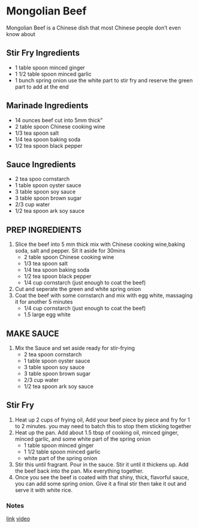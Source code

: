 # Mongolian Beef

Mongolian Beef is a Chinese dish that most Chinese people don’t even know about

## Stir Fry Ingredients
* 1 table spoon minced ginger
* 1 1/2 table spoon minced garlic
* 1 bunch spring onion use the white part to stir fry and reserve the green part to add at the end

## Marinade Ingredients
* 14 ounces beef cut into 5mm thick"
* 2 table spoon Chinese cooking wine
* 1/3 tea spoon salt
* 1/4 tea spoon baking soda
* 1/2 tea spoon black pepper

## Sauce Ingredients
* 2 tea spoo cornstarch
* 1 table spoon oyster sauce
* 3 table spoon soy sauce
* 3 table spoon brown sugar
* 2/3 cup water
* 1/2 tea spoon ark soy sauce

## PREP INGREDIENTS
1. Slice the beef into 5 mm thick mix with Chinese cooking wine,baking soda, salt and pepper. Sit it aside for 30mins
    * 2 table spoon Chinese cooking wine
    * 1/3 tea spoon salt
    * 1/4 tea spoon baking soda
    * 1/2 tea spoon black pepper
    * 1/4 cup cornstarch (just enough to coat the beef)
2. Cut and seperate the green and white spring onion
3. Coat the beef with some cornstarch and mix with egg white, massaging it for another 5 minutes
    * 1/4 cup cornstarch (just enough to coat the beef)
    * 1.5 large egg white

## MAKE SAUCE
1. Mix the Sauce and set aside ready for stir-frying
    * 2 tea spoon cornstarch
    * 1 table spoon oyster sauce
    * 3 table spoon soy sauce
    * 3 table spoon brown sugar
    * 2/3 cup water
    * 1/2 tea spoon ark soy sauce

## Stir Fry 
1. Heat up 2 cups of frying oil, Add your beef piece by piece and fry for 1 to 2 minutes. you may need to batch this to stop them sticking together
2. Heat up the pan. Add about 1.5 tbsp of cooking oil, minced ginger, minced garlic, and some white part of the spring onion
    * 1 table spoon minced ginger
    * 1 1/2 table spoon minced garlic
    * white part of the spring onion
3. Stir this until fragrant. Pour in the sauce. Stir it until it thickens up. Add the beef back into the pan. Mix everything together.
4. Once you see the beef is coated with that shiny, thick, flavorful sauce, you can add some spring onion. Give it a final stir then take it out and serve it with white rice.

### Notes
[link](https://soupeduprecipes.com/mongolian-beef/)
[video](https://youtu.be/noHyHzFUC0A)

